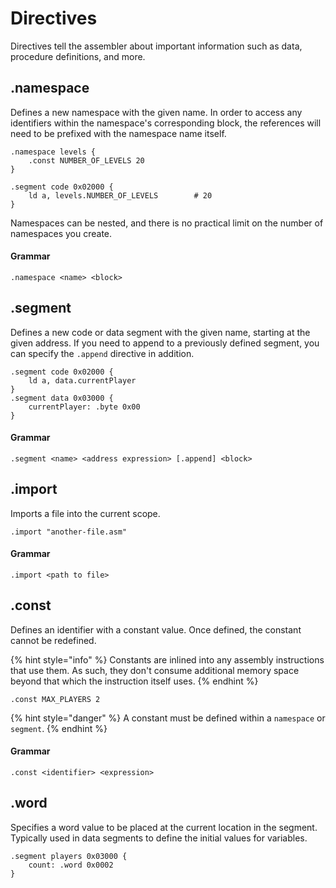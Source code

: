 # Directives

Directives tell the assembler about important information such as data, procedure definitions, and more.

## .namespace

Defines a new namespace with the given name. In order to access any identifiers within the namespace's corresponding block, the references will need to be prefixed with the namespace name itself.

```text
.namespace levels {
    .const NUMBER_OF_LEVELS 20
}

.segment code 0x02000 {
    ld a, levels.NUMBER_OF_LEVELS        # 20
}
```

Namespaces can be nested, and there is no practical limit on the number of namespaces you create.

#### Grammar

```text
.namespace <name> <block>
```

## .segment

Defines a new code or data segment with the given name, starting at the given address. If you need to append to a previously defined segment, you can specify the `.append` directive in addition.

```text
.segment code 0x02000 {
    ld a, data.currentPlayer
}
.segment data 0x03000 {
    currentPlayer: .byte 0x00
}
```

#### Grammar

```text
.segment <name> <address expression> [.append] <block>
```

## .import

Imports a file into the current scope.

```text
.import "another-file.asm"
```

#### Grammar

```text
.import <path to file>
```

## .const

Defines an identifier with a constant value. Once defined, the constant cannot be redefined.

{% hint style="info" %}
Constants are inlined into any assembly instructions that use them. As such, they don't consume additional memory space beyond that which the instruction itself uses.
{% endhint %}

```text
.const MAX_PLAYERS 2
```

{% hint style="danger" %}
A constant must be defined within a `namespace` or `segment`.
{% endhint %}

#### Grammar

```text
.const <identifier> <expression>
```

## .word

Specifies a word value to be placed at the current location in the segment. Typically used in data segments to define the initial values for variables.

```text
.segment players 0x03000 {
    count: .word 0x0002
}
```



